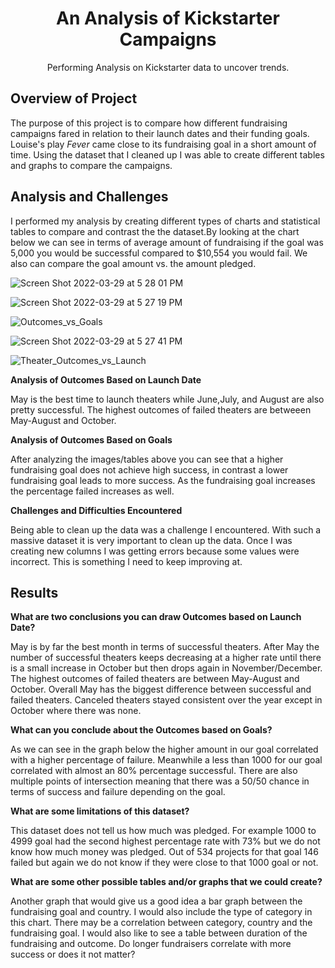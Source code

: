<h1 align="center">An Analysis of Kickstarter Campaigns</h1>
<p align="center">Performing Analysis on Kickstarter data to uncover trends.</p>

## Overview of Project
The purpose of this project is to compare how different fundraising campaigns fared in relation to their launch dates and their funding goals. Louise's play _Fever_ came close to its fundraising goal in a short amount of time. Using the dataset that I cleaned up I was able to create different tables and graphs to compare the campaigns.


## Analysis and Challenges
I performed my analysis by creating different types of charts and statistical tables to compare and contrast the the dataset.By looking at the chart below we can see in terms of average amount of fundraising if the goal was 5,000 you would be successful compared to $10,554 you would fail. We also can compare the goal amount vs. the amount pledged.

![Screen Shot 2022-03-29 at 5 28 01 PM](https://user-images.githubusercontent.com/100455534/160728507-560ff721-2e22-4610-858c-2819cb9a8b1e.png)

![Screen Shot 2022-03-29 at 5 27 19 PM](https://user-images.githubusercontent.com/100455534/160728147-cf301068-8729-4567-8102-f03cb76f940c.png)



![Outcomes_vs_Goals](https://user-images.githubusercontent.com/100455534/160719074-8083a15d-d0df-49a0-9243-d03da69bb5a2.png)

![Screen Shot 2022-03-29 at 5 27 41 PM](https://user-images.githubusercontent.com/100455534/160727526-7390b28c-c2ff-4b3b-ad8a-25bfef6cbc06.png)

![Theater_Outcomes_vs_Launch](https://user-images.githubusercontent.com/100455534/160726664-addc83c7-56e5-4565-b534-9efd816a32ef.png)

**Analysis of Outcomes Based on Launch Date**

May is the best time to launch theaters while June,July, and August are also pretty successful. The highest outcomes of failed theaters are betweeen May-August and October.


**Analysis of Outcomes Based on Goals**

After analyzing the images/tables above you can see that a higher fundraising goal does not achieve high success, in contrast a lower fundraising goal leads to more success. As the fundraising goal increases the percentage failed increases as well.

**Challenges and Difficulties Encountered**

Being able to clean up the data was a challenge I encountered. With such a massive dataset it is very important to clean up the data. Once I was creating new columns I was getting errors because some values were incorrect. This is something I need to keep improving at.




## Results
**What are two conclusions you can draw Outcomes based on Launch Date?**

May is by far the best month in terms of successful theaters. After May the number of successful theaters keeps decreasing at a higher rate until there is a small increase in October but then drops again in November/December. The highest outcomes of failed theaters are between May-August and October. Overall May has the biggest difference between successful and failed theaters. Canceled theaters stayed consistent over the year except in October where there was none.

**What can you conclude about the Outcomes based on Goals?**

As we can see in the graph below the higher amount in our goal correlated with a higher percentage of failure. Meanwhile a less than 1000 for our goal correlated with almost an 80% percentage successful. There are also multiple points of intersection meaning that there was a 50/50 chance in terms of success and failure depending on the goal.

**What are some limitations of this dataset?**

This dataset does not tell us how much was pledged. For example 1000 to 4999 goal had the second highest percentage rate with 73% but we do not know how much money was pledged. Out of 534 projects for that goal 146 failed but again we do not know if they were close to that 1000 goal or not.

**What are some other possible tables and/or graphs that we could create?**

Another graph that would give us a good idea a bar graph between the fundraising goal and country. I would also include the type of category in this chart. There may be a correlation between category, country and the fundraising goal. I would also like to see a table between duration of the fundraising and outcome. Do longer fundraisers correlate with more success or does it not matter?




